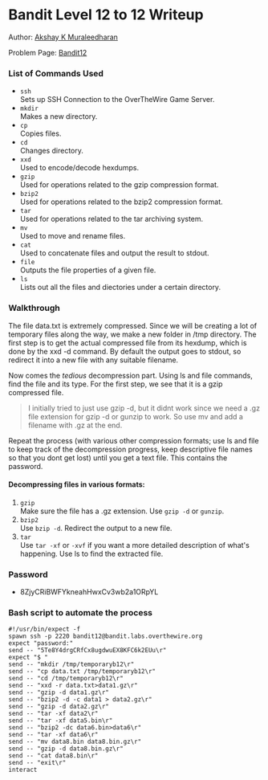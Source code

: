 # Bandit Level 12 to 12 Writeup

Author: [Akshay K Muraleedharan](https://github.com/Quantum-Glitch)


Problem Page: [Bandit12](https://overthewire.org/wargames/bandit/bandit13.html)
### List of Commands Used
* `ssh`  
Sets up SSH Connection to the OverTheWire Game Server.
* `mkdir`  
Makes a new directory.
* `cp`  
Copies files.
* `cd`  
Changes directory.
* `xxd`  
Used to encode/decode hexdumps.
* `gzip`  
Used for operations related to the gzip compression format.
* `bzip2`  
Used for operations related to the bzip2 compression format.
* `tar`  
Used for operations related to the tar archiving system.
* `mv`  
Used to move and rename files.
* `cat`  
Used to concatenate files and output the result to stdout.
* `file`  
Outputs the file properties of a given file.
* `ls`  
Lists out all the files and diectories under a certain directory.
### Walkthrough
The file data.txt is extremely compressed. Since we will be creating a lot of temporary files along the way, we make a new folder in /tmp directory. The first step is to get the actual compressed file from its hexdump, which is done by the xxd -d command. By default the output goes to stdout, so redirect it into a new file with any suitable filename.


Now comes the _tedious_ decompression part. Using ls and file commands, find the file and its type. For the first step, we see that it is a gzip compressed file.  
> I initially tried to just use gzip -d, but it didnt work since we need a .gz file extension for gzip -d or gunzip to work. So use mv and add a filename with .gz at the end.

Repeat the process (with various other compression formats; use ls and file to keep track of the decompression progress, keep descriptive file names so that you dont get lost) until you get a text file. This contains the password.


#### Decompressing files in various formats:  
1. `gzip`  
Make sure the file has a .gz extension. Use `gzip -d` or `gunzip`.
2. `bzip2`  
Use `bzip -d`. Redirect the output to a new file.
3. `tar`  
Use `tar -xf` or `-xvf` if you want a more detailed description of what's happening. Use ls to find the extracted file.
### Password
* 8ZjyCRiBWFYkneahHwxCv3wb2a1ORpYL
### Bash script to automate the process
```
#!/usr/bin/expect -f  
spawn ssh -p 2220 bandit12@bandit.labs.overthewire.org  
expect "password:"  
send -- "5Te8Y4drgCRfCx8ugdwuEX8KFC6k2EUu\r"  
expect "$ "  
send -- "mkdir /tmp/temporaryb12\r"  
send -- "cp data.txt /tmp/temporaryb12\r"  
send -- "cd /tmp/temporaryb12\r"  
send -- "xxd -r data.txt>data1.gz\r"  
send -- "gzip -d data1.gz\r"  
send -- "bzip2 -d -c data1 > data2.gz\r"  
send -- "gzip -d data2.gz\r"  
send -- "tar -xf data2\r"  
send -- "tar -xf data5.bin\r"  
send -- "bzip2 -dc data6.bin>data6\r"  
send -- "tar -xf data6\r"  
send -- "mv data8.bin data8.bin.gz\r"  
send -- "gzip -d data8.bin.gz\r"  
send -- "cat data8.bin\r"  
send -- "exit\r"  
interact
```
